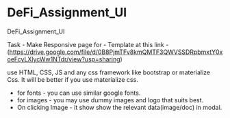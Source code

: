 # DeFi_Assignment_UI
DeFi_Assignment_UI

Task - Make Responsive page for - Template 
at this link - (https://drive.google.com/file/d/0B8PjmTFv8kmQMTF3QWVSSDRpbmxtY0xoeFcyLXlycWw1NTdr/view?usp=sharing) 

use HTML, CSS, JS and any css framework like bootstrap or materialize Css. It will be better if you use materialize css. 
- for fonts - you can use similar google fonts. 
- for images - you may use dummy images and logo that suits best. 
- On clicking Image - it show show the relevant data(image/doc) in modal.
